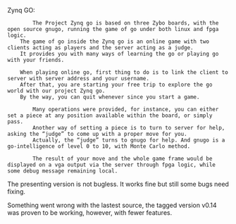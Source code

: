 Zynq GO:

```
    	The Project Zynq go is based on three Zybo boards, with the open source gnugo, running the game of go under both linux and fpga logic.
	The game of go inside the Zynq go is an online game with two clients acting as players and the server acting as a judge. 
	It provides you with many ways of learning the go or playing go with your friends. 

	When playing online go, first thing to do is to link the client to server with server address and your username. 
	After that, you are starting your free trip to explore the go world with our project Zynq go. 
	By the way, you can quit whenever since you start a game. 
    
    	Many operations were provided, for instance, you can either set a piece at any position available within the board, or simply pass. 
    	Another way of setting a piece is to turn to server for help, asking the “judge” to come up with a proper move for you. 
    	Actually, the “judge” turns to gnugo for help. And gnugo is a go-intelligence of level 0 to 10, with Monte Carlo method. 
    
    	The result of your move and the whole game frame would be displayed on a vga output via the server through fpga logic, while some debug message remaining local.
```

The presenting version is not bugless. It works fine but still some bugs need fixing.

Something went wrong with the lastest source, the tagged version v0.14 was proven to be working, however, with fewer features.
